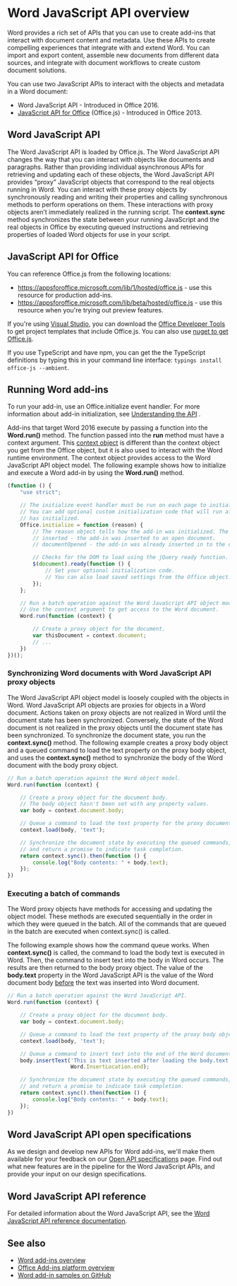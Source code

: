 # Word JavaScript API overview

Word provides a rich set of APIs that you can use to create add-ins that interact with document content and metadata. Use these APIs to create compelling experiences that integrate with and extend Word. You can import and export content, assemble new documents from different data sources, and integrate with document workflows to create custom document solutions.

You can use two JavaScript APIs to interact with the objects and metadata in a Word document:

- Word JavaScript API - Introduced in Office 2016.
- [JavaScript API for Office](../javascript-api-for-office.md) (Office.js) - Introduced in Office 2013.

## Word JavaScript API

The Word JavaScript API is loaded by Office.js. The Word JavaScript API changes the way that you can interact with objects like documents and paragraphs. Rather than providing individual asynchronous APIs for retrieving and updating each of these objects, the Word JavaScript API provides “proxy” JavaScript objects that correspond to the real objects running in Word. You can interact with these proxy objects by synchronously reading and writing their properties and calling synchronous methods to perform operations on them. These interactions with proxy objects aren’t immediately realized in the running script. The **context.sync** method synchronizes the state between your running JavaScript and the real objects in Office by executing queued instructions and retrieving properties of loaded Word objects for use in your script.

## JavaScript API for Office

You can reference Office.js from the following locations:

* https://appsforoffice.microsoft.com/lib/1/hosted/office.js - use this resource for production add-ins.
* https://appsforoffice.microsoft.com/lib/beta/hosted/office.js - use this resource when you're trying out preview features.

If you're using [Visual Studio](https://www.visualstudio.com/products/free-developer-offers-vs), you can download the [Office Developer Tools](https://www.visualstudio.com/features/office-tools-vs.aspx) to get project templates that include Office.js.  You can also use [nuget to get Office.js](https://www.nuget.org/packages/Microsoft.Office.js/).

If you use TypeScript and have npm, you can get the the TypeScript definitions by typing this in your command line interface: `typings install office-js --ambient`.

## Running Word add-ins

To run your add-in, use an Office.initialize event handler. For more information about add-in initialization, see [Understanding the API](https://docs.microsoft.com/office/dev/add-ins/develop/understanding-the-javascript-api-for-office) .

Add-ins that target Word 2016 execute by passing a function into the **Word.run()** method. The function passed into the **run** method must have a context argument. This [context object](/javascript/api/word/word.requestcontext) is different than the context object you get from the Office object, but it is also used to interact with the Word runtime environment. The context object provides access to the Word JavaScript API object model. The following example shows how to initialize and execute a Word add-in by using the **Word.run()** method.

```js
(function () {
    "use strict";

    // The initialize event handler must be run on each page to initialize Office JS.
    // You can add optional custom initialization code that will run after OfficeJS
    // has initialized.
    Office.initialize = function (reason) {
        // The reason object tells how the add-in was initialized. The values can be:
        // inserted - the add-in was inserted to an open document.
        // documentOpened - the add-in was already inserted in to the document and the document was opened.

        // Checks for the DOM to load using the jQuery ready function.
        $(document).ready(function () {
            // Set your optional initialization code.
            // You can also load saved settings from the Office object.
        });
    };

    // Run a batch operation against the Word JavaScript API object model.
    // Use the context argument to get access to the Word document.
    Word.run(function (context) {

        // Create a proxy object for the document.
        var thisDocument = context.document;
        // ...
    })
})();
```

### Synchronizing Word documents with Word JavaScript API proxy objects

The Word JavaScript API object model is loosely coupled with the objects in Word. Word JavaScript API objects are proxies for objects in a Word document. Actions taken on proxy objects are not realized in Word until the document state has been synchronized. Conversely, the state of the Word document is not realized in the proxy objects until the document state has been synchronized. To synchronize the document state, you run the **context.sync()** method. The following example creates a proxy body object and a queued command to load the text property on the proxy body object, and uses the **context.sync()** method to synchronize the body of the Word document with the body proxy object.

```js
// Run a batch operation against the Word object model.
Word.run(function (context) {

    // Create a proxy object for the document body.
    // The body object hasn't been set with any property values.
    var body = context.document.body;

    // Queue a command to load the text property for the proxy document body object.
    context.load(body, 'text');

    // Synchronize the document state by executing the queued commands,
    // and return a promise to indicate task completion.
    return context.sync().then(function () {
        console.log("Body contents: " + body.text);
    });
})
```

### Executing a batch of commands

The Word proxy objects have methods for accessing and updating the object model. These methods are executed sequentially in the order in which they were queued in the batch. All of the commands that are queued in the batch are executed when context.sync() is called.

The following example shows how the command queue works. When **context.sync()** is called, the command to load the body text is executed in Word. Then, the command to insert text into the body in Word occurs. The results are then returned to the body proxy object. The value of the **body.text** property in the Word JavaScript API is the value of the Word document body <u>before</u> the text was inserted into Word document.


```js
// Run a batch operation against the Word JavaScript API.
Word.run(function (context) {

    // Create a proxy object for the document body.
    var body = context.document.body;

    // Queue a command to load the text property of the proxy body object.
    context.load(body, 'text');

    // Queue a command to insert text into the end of the Word document body.
    body.insertText('This is text inserted after loading the body.text property',
                    Word.InsertLocation.end);

    // Synchronize the document state by executing the queued commands,
    // and return a promise to indicate task completion.
    return context.sync().then(function () {
        console.log("Body contents: " + body.text);
    });
})
```

## Word JavaScript API open specifications

As we design and develop new APIs for Word add-ins, we'll make them available for your feedback on our [Open API specifications](../openspec.md) page. Find out what new features are in the pipeline for the Word JavaScript APIs, and provide your input on our design specifications.

## Word JavaScript API reference

For detailed information about the Word JavaScript API, see the [Word JavaScript API reference documentation](/javascript/api/word).

## See also

* [Word add-ins overview](https://docs.microsoft.com/office/dev/add-ins/word/word-add-ins-programming-overview)
* [Office Add-ins platform overview](https://docs.microsoft.com/office/dev/add-ins/overview/office-add-ins)
* [Word add-in samples on GitHub](https://github.com/OfficeDev?utf8=%E2%9C%93&query=Word)
